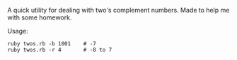 A quick utility for dealing with two's complement numbers. Made to help me with some homework.

Usage:

```
ruby twos.rb -b 1001    # -7
ruby twos.rb -r 4       # -8 to 7
```

